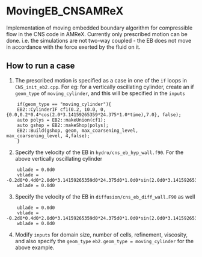 # MovingEB_CNSAMReX
Implementation of moving embedded boundary algorithm for compressible flow in the CNS code in AMReX.
Currently only prescribed motion can be done. i.e. the simulations are not two-way coupled - the 
EB does not move in accordance with the force exerted by the fluid on it. 

## How to run a case 

1. The prescribed motion is specified as a case in one of the `if` loops in `CNS_init_eb2.cpp`. For eg:
   for a vertically oscillating cylinder, create an if `geom_type` of `moving_cylinder`, and this will be 
   specified in the `inputs`
```
	if(geom_type == "moving_cylinder"){
	EB2::CylinderIF cf1(0.2, 10.0, 0, {0.0,0.2*0.4*cos(2.0*3.14159265359*24.375*1.0*time),7.0}, false);
	auto polys = EB2::makeUnion(cf1);
	auto gshop = EB2::makeShop(polys);
	EB2::Build(gshop, geom, max_coarsening_level, max_coarsening_level, 4,false);
    }
```
2. Specify the velocity of the EB in `hydro/cns_eb_hyp_wall.f90`. For the above vertically oscillating cylinder
```
	ublade = 0.0d0
    vblade = -0.2d0*0.4d0*2.0d0*3.14159265359d0*24.375d0*1.0d0*sin(2.0d0*3.14159265359d0*24.375d0*1.0d0*time)
    wblade = 0.0d0
``` 
3. Specify the velocity of the EB in `diffusion/cns_eb_diff_wall.F90` as well
```
	ublade = 0.0d0
    vblade = -0.2d0*0.4d0*2.0d0*3.14159265359d0*24.375d0*1.0d0*sin(2.0d0*3.14159265359d0*24.375d0*1.0d0*time)
    wblade = 0.0d0
```
4. Modify `inputs` for domain size, number of cells, refinement, viscosity, and also specify the `geom_type`
   `eb2.geom_type = moving_cylinder` for the above example.
